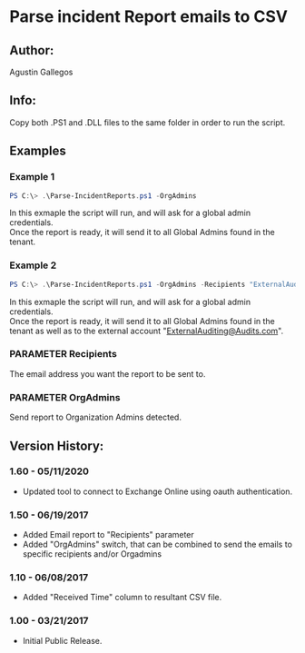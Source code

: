 ﻿# Parse incident Report emails to CSV  

## Author:  
Agustin Gallegos  

## Info:  
Copy both .PS1 and .DLL files to the same folder in order to run the script.  

## Examples  
### Example 1  
```powershell
PS C:\> .\Parse-IncidentReports.ps1 -OrgAdmins
```
In this exmaple the script will run, and will ask for a global admin credentials.  
Once the report is ready, it will send it to all Global Admins found in the tenant.  

### Example 2  
````powershell
PS C:\> .\Parse-IncidentReports.ps1 -OrgAdmins -Recipients "ExternalAuditing@Audits.com"
````
In this exmaple the script will run, and will ask for a global admin credentials.  
Once the report is ready, it will send it to all Global Admins found in the tenant as well as to the external account "ExternalAuditing@Audits.com".  

### PARAMETER Recipients  
The email address you want the report to be sent to.  

### PARAMETER OrgAdmins  
Send report to Organization Admins detected.  

## Version History:  
### 1.60 - 05/11/2020
 - Updated tool to connect to Exchange Online using oauth authentication.
### 1.50 - 06/19/2017
 - Added Email report to "Recipients" parameter
 - Added "OrgAdmins" switch, that can be combined to send the emails to specific recipients and/or Orgadmins
### 1.10 - 06/08/2017
 - Added "Received Time" column to resultant CSV file.
### 1.00 - 03/21/2017
 - Initial Public Release.
 